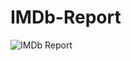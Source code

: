 # IMDb-Report
![IMDb Report](https://github.com/OmnyaRamadan/IMDb-Report/assets/62079897/33795865-094b-46b7-b677-79b4cc3ae602)
